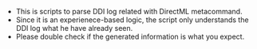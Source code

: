 * This is scripts to parse DDI log related with DirectML metacommand.
* Since it is an experienece-based logic, the script only understands the DDI log what he have already seen.
* Please double check if the generated information is what you expect.
